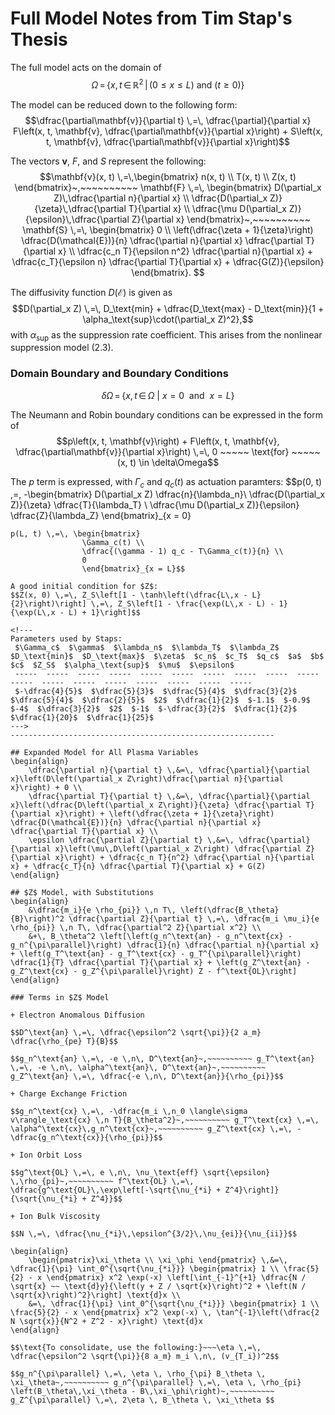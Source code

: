 # Full Model Notes from Tim Stap's Thesis

The full model acts on the domain of
$$\Omega \,=\, \left\{x, t \,\in\, \mathbb{R}^2 \,|\, (0 \leq x \leq L) ~\text{and}~ (t \geq 0)\right\}$$

The model can be reduced down to the following form:
$$\dfrac{\partial\mathbf{v}}{\partial t} \,=\, \dfrac{\partial}{\partial x} F\left(x, t, \mathbf{v}, \dfrac{\partial\mathbf{v}}{\partial x}\right) + S\left(x, t, \mathbf{v}, \dfrac{\partial\mathbf{v}}{\partial x}\right)$$

The vectors $\mathbf{v}$, $F$, and $S$ represent the following:
$$\mathbf{v}(x, t) \,=\,\begin{bmatrix} n(x, t) \\ T(x, t) \\ Z(x, t) \end{bmatrix}~,~~~~~~~~~~
\mathbf{F} \,=\, \begin{bmatrix}
			D(\partial_x Z)\,\dfrac{\partial n}{\partial x} \\
			\dfrac{D(\partial_x Z)}{\zeta}\,\dfrac{\partial T}{\partial x} \\
			\dfrac{\mu D(\partial_x Z)}{\epsilon}\,\dfrac{\partial Z}{\partial x}
			\end{bmatrix}~,~~~~~~~~~~
\mathbf{S} \,=\, \begin{bmatrix}
			0 \\
			\left(\dfrac{\zeta + 1}{\zeta}\right) \dfrac{D(\mathcal{E})}{n} \dfrac{\partial n}{\partial x} \dfrac{\partial T}{\partial x} \\
			\dfrac{c_n T}{\epsilon n^2} \dfrac{\partial n}{\partial x} + \dfrac{c_T}{\epsilon n} \dfrac{\partial T}{\partial x} + \dfrac{G(Z)}{\epsilon}
			\end{bmatrix}.
$$

The diffusivity function $D(\mathcal{E})$ is given as
$$D(\partial_x Z) \,=\, D_\text{min} + \dfrac{D_\text{max} - D_\text{min}}{1 + \alpha_\text{sup}\cdot(\partial_x Z)^2},$$
with $\alpha_\text{sup}$ as the suppression rate coefficient. This arises from the nonlinear suppression model (2.3).

### Domain Boundary and Boundary Conditions

$$\delta \Omega \,=\, \left\{x, t \,\in\, \Omega ~|~ x = 0 ~~\text{and}~~ x = L\right\}$$

The Neumann and Robin boundary conditions can be expressed in the form of
$$p\left(x, t, \mathbf{v}\right) + F\left(x, t, \mathbf{v}, \dfrac{\partial\mathbf{v}}{\partial x}\right) \,=\, 0 ~~~~~ \text{for} ~~~~~ (x, t) \in \delta\Omega$$

The $p$ term is expressed, with $\Gamma_c$ and $q_c(t)$ as actuation paramters:
$$p(0, t) \,=\, -\begin{bmatrix}
				D(\partial_x Z) \dfrac{n}{\lambda_n}\\
				\dfrac{D(\partial_x Z)}{\zeta} \dfrac{T}{\lambda_T} \\
				\dfrac{\mu D(\partial_x Z)}{\epsilon} \dfrac{Z}{\lambda_Z}
				\end{bmatrix}_{x = 0}
~~~~~ \text{and} ~~~~~
p(L, t) \,=\, \begin{bmatrix}
				\Gamma_c(t) \\
				\dfrac{(\gamma - 1) q_c - T\Gamma_c(t)}{n} \\
				0
				\end{bmatrix}_{x = L}$$

A good initial condition for $Z$:
$$Z(x, 0) \,=\, Z_S\left[1 - \tanh\left(\dfrac{L\,x - L}{2}\right)\right] \,=\, Z_S\left[1 - \frac{\exp(L\,x - L) - 1}{\exp(L\,x - L) + 1}\right]$$

<!---
Parameters used by Staps:
 $\Gamma_c$  $\gamma$  $\lambda_n$  $\lambda_T$  $\lambda_Z$  $D_\text{min}$  $D_\text{max}$  $\zeta$  $c_n$  $c_T$  $q_c$  $a$  $b$  $c$  $Z_S$  $\alpha_\text{sup}$  $\mu$  $\epsilon$ 
 -----  -----  -----  -----  -----  -----  -----  -----  -----  -----  -----  -----  -----  -----  -----  -----  -----  ----- 
 $-\dfrac{4}{5}$  $\dfrac{5}{3}$  $\dfrac{5}{4}$  $\dfrac{3}{2}$  $\dfrac{5}{4}$  $\dfrac{2}{5}$  $2$  $\dfrac{1}{2}$  $-1.1$  $-0.9$  $-4$  $\dfrac{3}{2}$  $2$  $-1$  $-\dfrac{3}{2}$  $\dfrac{1}{2}$  $\dfrac{1}{20}$  $\dfrac{1}{25}$ 
--->
-----------------------------------------------------------

## Expanded Model for All Plasma Variables
\begin{align}
	\dfrac{\partial n}{\partial t} \,&=\, \dfrac{\partial}{\partial x}\left(D\left(\partial_x Z\right)\dfrac{\partial n}{\partial x}\right) + 0 \\
	\dfrac{\partial T}{\partial t} \,&=\, \dfrac{\partial}{\partial x}\left(\dfrac{D\left(\partial_x Z\right)}{\zeta} \dfrac{\partial T}{\partial x}\right) + \left(\dfrac{\zeta + 1}{\zeta}\right) \dfrac{D(\mathcal{E})}{n} \dfrac{\partial n}{\partial x} \dfrac{\partial T}{\partial x} \\
	\epsilon \dfrac{\partial Z}{\partial t} \,&=\, \dfrac{\partial}{\partial x}\left(\mu\,D\left(\partial_x Z\right) \dfrac{\partial Z}{\partial x}\right) + \dfrac{c_n T}{n^2} \dfrac{\partial n}{\partial x} + \dfrac{c_T}{n} \dfrac{\partial T}{\partial x} + G(Z)
\end{align}

## $Z$ Model, with Substitutions
\begin{align}
	&\dfrac{m_i}{e \rho_{pi}} \,n T\, \left(\dfrac{B_\theta}{B}\right)^2 \dfrac{\partial Z}{\partial t} \,=\, \dfrac{m_i \mu_i}{e \rho_{pi}} \,n T\, \dfrac{\partial^2 Z}{\partial x^2} \\
	&+\, B_\theta^2 \left[\left(g_n^\text{an} - g_n^\text{cx} - g_n^{\pi\parallel}\right) \dfrac{1}{n} \dfrac{\partial n}{\partial x} + \left(g_T^\text{an} - g_T^\text{cx} - g_T^{\pi\parallel}\right) \dfrac{1}{T} \dfrac{\partial T}{\partial x} + \left(g_Z^\text{an} - g_Z^\text{cx} - g_Z^{\pi\parallel}\right) Z - f^\text{OL}\right]
\end{align}

### Terms in $Z$ Model

+ Electron Anomalous Diffusion

$$D^\text{an} \,=\, \dfrac{\epsilon^2 \sqrt{\pi}}{2 a_m} \dfrac{\rho_{pe} T}{B}$$

$$g_n^\text{an} \,=\, -e \,n\, D^\text{an}~,~~~~~~~~~~ g_T^\text{an} \,=\, -e \,n\, \alpha^\text{an}\, D^\text{an}~,~~~~~~~~~~ g_Z^\text{an} \,=\, \dfrac{-e \,n\, D^\text{an}}{\rho_{pi}}$$

+ Charge Exchange Friction

$$g_n^\text{cx} \,=\, -\dfrac{m_i \,n_0 \langle\sigma v\rangle_\text{cx} \,n T}{B_\theta^2}~,~~~~~~~~~~ g_T^\text{cx} \,=\, \alpha^\text{cx}\,g_n^\text{cx}~,~~~~~~~~~~ g_Z^\text{cx} \,=\, -\dfrac{g_n^\text{cx}}{\rho_{pi}}$$

+ Ion Orbit Loss

$$g^\text{OL} \,=\, e \,n\, \nu_\text{eff} \sqrt{\epsilon} \,\rho_{pi}~,~~~~~~~~~~ f^\text{OL} \,=\, \dfrac{g^\text{OL}\,\exp\left[-\sqrt{\nu_{*i} + Z^4}\right]}{\sqrt{\nu_{*i} + Z^4}}$$

+ Ion Bulk Viscosity

$$N \,=\, \dfrac{\nu_{*i}\,\epsilon^{3/2}\,\nu_{ei}}{\nu_{ii}}$$

\begin{align}
	\begin{pmatrix}\xi_\theta \\ \xi_\phi \end{pmatrix} \,&=\, \dfrac{1}{\pi} \int_0^{\sqrt{\nu_{*i}}} \begin{pmatrix} 1 \\ \frac{5}{2} - x \end{pmatrix} x^2 \exp(-x) \left[\int_{-1}^{+1} \dfrac{N / \sqrt{x} ~~ \text{d}y}{\left(y + Z / \sqrt{x}\right)^2 + \left(N / \sqrt{x}\right)^2}\right] \text{d}x \\
	&=\, \dfrac{1}{\pi} \int_0^{\sqrt{\nu_{*i}}} \begin{pmatrix} 1 \\ \frac{5}{2} - x \end{pmatrix} x^2 \exp(-x) \, \tan^{-1}\left(\dfrac{2 N \sqrt{x}}{N^2 + Z^2 - x}\right) \text{d}x
\end{align}

$$\text{To consolidate, use the following:}~~~\eta \,=\, \dfrac{\epsilon^2 \sqrt{\pi}}{8 a_m} m_i \,n\, (v_{T_i})^2$$

$$g_n^{\pi\parallel} \,=\, \eta \, \rho_{\pi} B_\theta \, \xi_\theta~,~~~~~~~~~~ g_n^{\pi\parallel} \,=\, \eta \, \rho_{pi} \left(B_\theta\,\xi_\theta - B\,\xi_\phi\right)~,~~~~~~~~~~ g_Z^{\pi\parallel} \,=\, 2\eta \, B_\theta \, \xi_\theta $$

